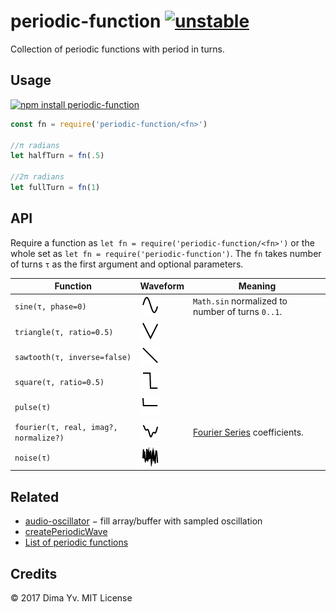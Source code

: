 # periodic-function [![unstable](https://img.shields.io/badge/stability-unstable-green.svg)](http://github.com/badges/stability-badges)

Collection of periodic functions with period in turns.

## Usage

[![npm install periodic-function](https://nodei.co/npm/periodic-function.png?mini=true)](https://npmjs.org/package/periodic-function/)

```js
const fn = require('periodic-function/<fn>')

//π radians
let halfTurn = fn(.5)

//2π radians
let fullTurn = fn(1)
```

## API

Require a function as `let fn = require('periodic-function/<fn>')` or the whole set as `let fn = require('periodic-function')`. The `fn` takes number of turns `τ` as the first argument and optional parameters.

| Function | Waveform | Meaning |
---|---|---|
| `sine(τ, phase=0)` | ![sine](https://raw.githubusercontent.com/dfcreative/periodic-function/master/sine.png) | `Math.sin` normalized to number of turns `0..1`. |
| `triangle(τ, ratio=0.5)` | ![triangle](https://raw.githubusercontent.com/dfcreative/periodic-function/master/triangle.png) | |
| `sawtooth(τ, inverse=false)` | ![sawtooth](https://raw.githubusercontent.com/dfcreative/periodic-function/master/sawtooth.png) | |
| `square(τ, ratio=0.5)` | ![square](https://raw.githubusercontent.com/dfcreative/periodic-function/master/square.png) | |
| `pulse(τ)` | ![pulse](https://raw.githubusercontent.com/dfcreative/periodic-function/master/pulse.png) | |
| `fourier(τ, real, imag?, normalize?)` | ![fourier](https://raw.githubusercontent.com/dfcreative/periodic-function/master/fourier.png) | [Fourier Series](https://en.wikipedia.org/wiki/Fourier_series) coefficients.
| `noise(τ)` | ![noise](https://raw.githubusercontent.com/dfcreative/periodic-function/master/noise.png) | |

## Related

* [audio-oscillator](https://github.com/audiojs/audio-oscillator) − fill array/buffer with sampled oscillation
* [createPeriodicWave](https://developer.mozilla.org/en-US/docs/Web/API/AudioContext/createPeriodicWave)
* [List of periodic functions](https://en.wikipedia.org/wiki/List_of_periodic_functions)

## Credits

© 2017 Dima Yv. MIT License
